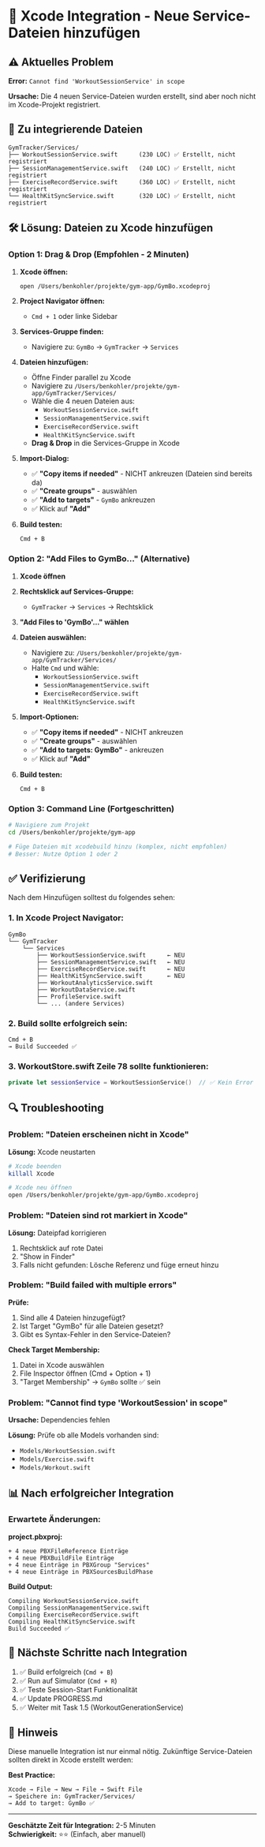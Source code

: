# 🔧 Xcode Integration - Neue Service-Dateien hinzufügen

## ⚠️ Aktuelles Problem

**Error:** `Cannot find 'WorkoutSessionService' in scope`

**Ursache:** Die 4 neuen Service-Dateien wurden erstellt, sind aber noch nicht im Xcode-Projekt registriert.

## 📁 Zu integrierende Dateien

```
GymTracker/Services/
├── WorkoutSessionService.swift      (230 LOC) ✅ Erstellt, nicht registriert
├── SessionManagementService.swift   (240 LOC) ✅ Erstellt, nicht registriert  
├── ExerciseRecordService.swift      (360 LOC) ✅ Erstellt, nicht registriert
└── HealthKitSyncService.swift       (320 LOC) ✅ Erstellt, nicht registriert
```

## 🛠️ Lösung: Dateien zu Xcode hinzufügen

### Option 1: Drag & Drop (Empfohlen - 2 Minuten)

1. **Xcode öffnen:**
   ```bash
   open /Users/benkohler/projekte/gym-app/GymBo.xcodeproj
   ```

2. **Project Navigator öffnen:**
   - `Cmd + 1` oder linke Sidebar

3. **Services-Gruppe finden:**
   - Navigiere zu: `GymBo` → `GymTracker` → `Services`

4. **Dateien hinzufügen:**
   - Öffne Finder parallel zu Xcode
   - Navigiere zu `/Users/benkohler/projekte/gym-app/GymTracker/Services/`
   - Wähle die 4 neuen Dateien aus:
     - `WorkoutSessionService.swift`
     - `SessionManagementService.swift`
     - `ExerciseRecordService.swift`
     - `HealthKitSyncService.swift`
   - **Drag & Drop** in die Services-Gruppe in Xcode

5. **Import-Dialog:**
   - ✅ **"Copy items if needed"** - NICHT ankreuzen (Dateien sind bereits da)
   - ✅ **"Create groups"** - auswählen
   - ✅ **"Add to targets"** - `GymBo` ankreuzen
   - ✅ Klick auf **"Add"**

6. **Build testen:**
   ```
   Cmd + B
   ```

### Option 2: "Add Files to GymBo..." (Alternative)

1. **Xcode öffnen**

2. **Rechtsklick auf Services-Gruppe:**
   - `GymTracker` → `Services` → Rechtsklick

3. **"Add Files to 'GymBo'..." wählen**

4. **Dateien auswählen:**
   - Navigiere zu: `/Users/benkohler/projekte/gym-app/GymTracker/Services/`
   - Halte `Cmd` und wähle:
     - `WorkoutSessionService.swift`
     - `SessionManagementService.swift`
     - `ExerciseRecordService.swift`
     - `HealthKitSyncService.swift`

5. **Import-Optionen:**
   - ✅ **"Copy items if needed"** - NICHT ankreuzen
   - ✅ **"Create groups"** - auswählen
   - ✅ **"Add to targets: GymBo"** - ankreuzen
   - ✅ Klick auf **"Add"**

6. **Build testen:**
   ```
   Cmd + B
   ```

### Option 3: Command Line (Fortgeschritten)

```bash
# Navigiere zum Projekt
cd /Users/benkohler/projekte/gym-app

# Füge Dateien mit xcodebuild hinzu (komplex, nicht empfohlen)
# Besser: Nutze Option 1 oder 2
```

## ✅ Verifizierung

Nach dem Hinzufügen solltest du folgendes sehen:

### 1. In Xcode Project Navigator:
```
GymBo
└── GymTracker
    └── Services
        ├── WorkoutSessionService.swift      ← NEU
        ├── SessionManagementService.swift   ← NEU
        ├── ExerciseRecordService.swift      ← NEU
        ├── HealthKitSyncService.swift       ← NEU
        ├── WorkoutAnalyticsService.swift
        ├── WorkoutDataService.swift
        ├── ProfileService.swift
        └── ... (andere Services)
```

### 2. Build sollte erfolgreich sein:
```
Cmd + B
→ Build Succeeded ✅
```

### 3. WorkoutStore.swift Zeile 78 sollte funktionieren:
```swift
private let sessionService = WorkoutSessionService()  // ✅ Kein Error mehr
```

## 🔍 Troubleshooting

### Problem: "Dateien erscheinen nicht in Xcode"
**Lösung:** Xcode neustarten
```bash
# Xcode beenden
killall Xcode

# Xcode neu öffnen
open /Users/benkohler/projekte/gym-app/GymBo.xcodeproj
```

### Problem: "Dateien sind rot markiert in Xcode"
**Lösung:** Dateipfad korrigieren
1. Rechtsklick auf rote Datei
2. "Show in Finder"
3. Falls nicht gefunden: Lösche Referenz und füge erneut hinzu

### Problem: "Build failed with multiple errors"
**Prüfe:**
1. Sind alle 4 Dateien hinzugefügt?
2. Ist Target "GymBo" für alle Dateien gesetzt?
3. Gibt es Syntax-Fehler in den Service-Dateien?

**Check Target Membership:**
1. Datei in Xcode auswählen
2. File Inspector öffnen (Cmd + Option + 1)
3. "Target Membership" → `GymBo` sollte ✅ sein

### Problem: "Cannot find type 'WorkoutSession' in scope"
**Ursache:** Dependencies fehlen

**Lösung:** Prüfe ob alle Models vorhanden sind:
- `Models/WorkoutSession.swift`
- `Models/Exercise.swift`
- `Models/Workout.swift`

## 📊 Nach erfolgreicher Integration

### Erwartete Änderungen:

**project.pbxproj:**
```
+ 4 neue PBXFileReference Einträge
+ 4 neue PBXBuildFile Einträge
+ 4 neue Einträge in PBXGroup "Services"
+ 4 neue Einträge in PBXSourcesBuildPhase
```

**Build Output:**
```
Compiling WorkoutSessionService.swift
Compiling SessionManagementService.swift
Compiling ExerciseRecordService.swift
Compiling HealthKitSyncService.swift
Build Succeeded ✅
```

## 🎯 Nächste Schritte nach Integration

1. ✅ Build erfolgreich (`Cmd + B`)
2. ✅ Run auf Simulator (`Cmd + R`)
3. ✅ Teste Session-Start Funktionalität
4. ✅ Update PROGRESS.md
5. ✅ Weiter mit Task 1.5 (WorkoutGenerationService)

## 📝 Hinweis

Diese manuelle Integration ist nur einmal nötig. Zukünftige Service-Dateien sollten direkt in Xcode erstellt werden:

**Best Practice:**
```
Xcode → File → New → File → Swift File
→ Speichere in: GymTracker/Services/
→ Add to target: GymBo ✅
```

---

**Geschätzte Zeit für Integration:** 2-5 Minuten  
**Schwierigkeit:** ⭐⭐ (Einfach, aber manuell)

